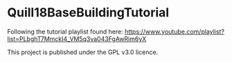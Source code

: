 # Quill18BaseBuildingTutorial

Following the tutorial playlist found here: https://www.youtube.com/playlist?list=PLbghT7MmckI4_VM5q3va043FgAwRim6yX

This project is published under the GPL v3.0 licence.
